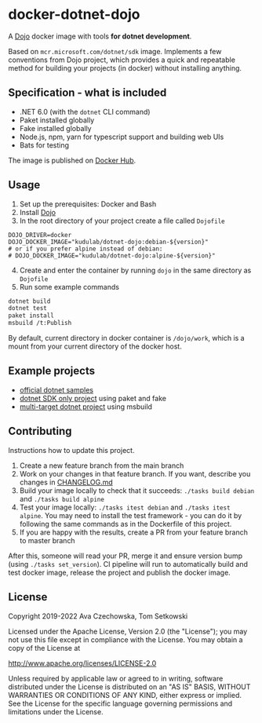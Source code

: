 # docker-dotnet-dojo

A [Dojo](https://github.com/kudulab/dojo) docker image with tools **for dotnet development**.

Based on `mcr.microsoft.com/dotnet/sdk` image. Implements a few conventions from Dojo project, which provides a quick and repeatable method for building your projects (in docker) without installing anything.

## Specification - what is included

* .NET 6.0 (with the `dotnet` CLI command)
* Paket installed globally
* Fake installed globally
* Node.js, npm, yarn for typescript support and building web UIs
* Bats for testing

The image is published on [Docker Hub](https://hub.docker.com/r/kudulab/dotnet-dojo).

## Usage
1. Set up the prerequisites: Docker and Bash
2. Install [Dojo](https://github.com/kudulab/dojo#installation)
3. In the root directory of your project create a file called `Dojofile`
```
DOJO_DRIVER=docker
DOJO_DOCKER_IMAGE="kudulab/dotnet-dojo:debian-${version}"
# or if you prefer alpine instead of debian:
# DOJO_DOCKER_IMAGE="kudulab/dotnet-dojo:alpine-${version}"
```
4. Create and enter the container by running `dojo` in the same directory as `Dojofile`
5. Run some example commands
```bash
dotnet build
dotnet test
paket install
msbuild /t:Publish
```

By default, current directory in docker container is `/dojo/work`,
which is a mount from your current directory of the docker host.

## Example projects

* [official dotnet samples](https://github.com/dotnet/dotnet-docker/)
* [dotnet SDK only project](https://github.com/ai-traders/dotnet-example) using paket and fake
* [multi-target dotnet project](https://github.com/ai-traders/spike-core2-mono5) using msbuild

## Contributing
Instructions how to update this project.

1. Create a new feature branch from the main branch
1. Work on your changes in that feature branch. If you want, describe you changes in [CHANGELOG.md](CHANGELOG.md)
1. Build your image locally to check that it succeeds: `./tasks build debian` and `./tasks build alpine`
1. Test your image locally: `./tasks itest debian` and `./tasks itest alpine`. You may need to install the test framework - you can do it  by following the same commands as in the Dockerfile of this project.
1. If you are happy with the results, create a PR from your feature branch to master branch

After this, someone will read your PR, merge it and ensure version bump (using `./tasks set_version`). CI pipeline will run to automatically build and test docker image, release the project and publish the docker image.

## License

Copyright 2019-2022 Ava Czechowska, Tom Setkowski

Licensed under the Apache License, Version 2.0 (the "License");
you may not use this file except in compliance with the License.
You may obtain a copy of the License at

   http://www.apache.org/licenses/LICENSE-2.0

Unless required by applicable law or agreed to in writing, software
distributed under the License is distributed on an "AS IS" BASIS,
WITHOUT WARRANTIES OR CONDITIONS OF ANY KIND, either express or implied.
See the License for the specific language governing permissions and
limitations under the License.
